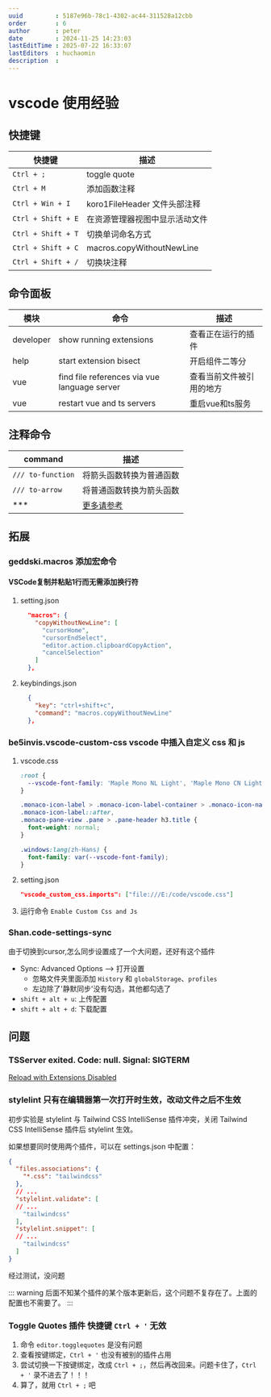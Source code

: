 ```yaml
---
uuid         : 5187e96b-78c1-4302-ac44-311528a12cbb
order        : 6
author       : peter
date         : 2024-11-25 14:23:03
lastEditTime : 2025-07-22 16:33:07
lastEditors  : huchaomin
description  :
---
```

# vscode 使用经验

## 快捷键

| 快捷键 | 描述 |
| --- | --- |
| `Ctrl + ;` | toggle quote |
| `Ctrl + M` | 添加函数注释 |
| `Ctrl + Win + I` | koro1FileHeader 文件头部注释 |
| `Ctrl + Shift + E` | 在资源管理器视图中显示活动文件 |
| `Ctrl + Shift + T` | 切换单词命名方式 |
| `Ctrl + Shift + C` | macros.copyWithoutNewLine |
| `Ctrl + Shift + /` | 切换块注释 |

## 命令面板

| 模块 | 命令 | 描述 |
| --- | --- | --- |
| developer | show running extensions | 查看正在运行的插件 |
| help | start extension bisect | 开启组件二等分 |
| vue | find file references via vue language server | 查看当前文件被引用的地方 |
| vue | restart vue and ts servers | 重启vue和ts服务 |

## 注释命令

| command | 描述 |
| --- | --- |
| `/// to-function` | 将箭头函数转换为普通函数 |
| `/// to-arrow` | 将普通函数转换为箭头函数 |
| *** | [更多请参考](https://eslint-plugin-command.antfu.me/commands/hoist-regexp) |

## 拓展

### geddski.macros 添加宏命令

#### VSCode复制并粘贴1行而无需添加换行符

1. setting.json

    ```json
      "macros": {
        "copyWithoutNewLine": [
          "cursorHome",
          "cursorEndSelect",
          "editor.action.clipboardCopyAction",
          "cancelSelection"
        ]
      },
    ```

2. keybindings.json

    ```json
      {
        "key": "ctrl+shift+c",
        "command": "macros.copyWithoutNewLine"
      },
    ```

### be5invis.vscode-custom-css vscode 中插入自定义 css 和 js

1. vscode.css

    ```css
    :root {
      --vscode-font-family: 'Maple Mono NL Light', 'Maple Mono CN Light', consolas, 'Courier New', monospace;
    }

    .monaco-icon-label > .monaco-icon-label-container > .monaco-icon-name-container > .label-name,
    .monaco-icon-label::after,
    .monaco-pane-view .pane > .pane-header h3.title {
      font-weight: normal;
    }

    .windows:lang(zh-Hans) {
      font-family: var(--vscode-font-family);
    }
    ```

2. setting.json

    ```json
    "vscode_custom_css.imports": ["file:///E:/code/vscode.css"]
    ```

3. 运行命令 `Enable Custom Css and Js`

### Shan.code-settings-sync

由于切换到cursor,怎么同步设置成了一个大问题，还好有这个插件

- Sync: Advanced Options --> 打开设置
  - 忽略文件夹里面添加 `History` 和 `globalStorage`、`profiles`
  - 左边除了'静默同步'没有勾选，其他都勾选了
- `shift + alt + u`: 上传配置
- `shift + alt + d`: 下载配置

## 问题

### TSServer exited. Code: null. Signal: SIGTERM

[Reload with Extensions Disabled](https://github.com/microsoft/vscode/issues/191441)

### stylelint 只有在编辑器第一次打开时生效，改动文件之后不生效

初步实验是 stylelint 与 Tailwind CSS IntelliSense 插件冲突，关闭 Tailwind CSS IntelliSense 插件后 stylelint 生效。

如果想要同时使用两个插件，可以在 settings.json 中配置：

```json
{
  "files.associations": {
    "*.css": "tailwindcss"
  },
  // ...
  "stylelint.validate": [
  // ...
    "tailwindcss"
  ],
  "stylelint.snippet": [
  // ...
    "tailwindcss"
  ]
}
```

经过测试，没问题

::: warning
后面不知某个插件的某个版本更新后，这个问题不复存在了。上面的配置也不需要了。
:::

### Toggle Quotes 插件 快捷键 `Ctrl + '` 无效

1. 命令 `editor.togglequotes` 是没有问题
2. 查看按键绑定，`Ctrl + '` 也没有被别的插件占用
3. 尝试切换一下按键绑定，改成 `Ctrl + ;`，然后再改回来。问题卡住了，`Ctrl + '` 录不进去了！！！
4. 算了，就用 `Ctrl + ;` 吧
